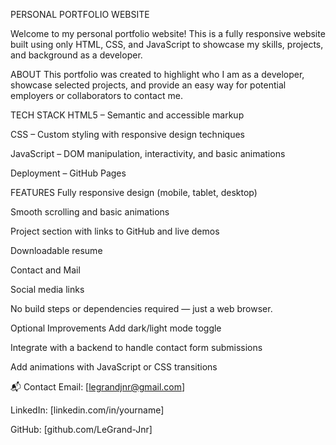  PERSONAL PORTFOLIO WEBSITE

Welcome to my personal portfolio website! This is a fully responsive website built using only HTML, CSS, and JavaScript to showcase my skills, projects, and background as a developer.



 ABOUT
This portfolio was created to highlight who I am as a developer, showcase selected projects, and provide an easy way for potential employers or collaborators to contact me.



TECH STACK
HTML5 – Semantic and accessible markup

CSS – Custom styling with responsive design techniques

JavaScript – DOM manipulation, interactivity, and basic animations

Deployment – GitHub Pages



FEATURES
Fully responsive design (mobile, tablet, desktop)

Smooth scrolling and basic animations

Project section with links to GitHub and live demos

Downloadable resume

Contact and Mail

Social media links

No build steps or dependencies required — just a web browser.





Optional Improvements
 Add dark/light mode toggle

 Integrate with a backend to handle contact form submissions

 Add animations with JavaScript or CSS transitions

📬 Contact
Email: [legrandjnr@gmail.com]

LinkedIn: [linkedin.com/in/yourname]

GitHub: [github.com/LeGrand-Jnr]